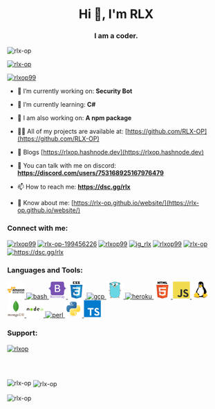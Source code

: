 <h1 align="center">Hi 👋, I'm RLX</h1>
<h3 align="center">I am a coder.</h3>

<p align="left"> <img src="https://komarev.com/ghpvc/?username=rlx-op&label=Profile%20views&color=0e75b6&style=flat" alt="rlx-op" /> </p>

<p align="left"> <a href="https://github.com/ryo-ma/github-profile-trophy"><img src="https://github-profile-trophy.vercel.app/?username=rlx-op" alt="rlx-op" /></a> </p>

<p align="left"> <a href="https://twitter.com/rlxop99" target="blank"><img src="https://img.shields.io/twitter/follow/rlxop99?logo=twitter&style=for-the-badge" alt="rlxop99" /></a> </p>

- 🔭 I’m currently working on: **Security Bot**

- 🌱 I’m currently learning: **C#**

- 🔭 I am also working on: **A npm package**

- 👨‍💻 All of my projects are available at: [https://github.com/RLX-OP](https://github.com/RLX-OP)

- 📝 Blogs [https://rlxop.hashnode.dev](https://rlxop.hashnode.dev)

- 💬 You can talk with me on discord: **https://discord.com/users/753168925167976479**

- 📫 How to reach me: **https://dsc.gg/rlx**

- 📄 Know about me: [https://rlx-op.github.io/website/](https://rlx-op.github.io/website/)

<h3 align="left">Connect with me:</h3>
<p align="left">
<a href="https://twitter.com/rlxop99" target="blank"><img align="center" src="https://raw.githubusercontent.com/rahuldkjain/github-profile-readme-generator/master/src/images/icons/Social/twitter.svg" alt="rlxop99" height="30" width="40" /></a>
<a href="https://linkedin.com/in/rlx-op-199456226" target="blank"><img align="center" src="https://raw.githubusercontent.com/rahuldkjain/github-profile-readme-generator/master/src/images/icons/Social/linked-in-alt.svg" alt="rlx-op-199456226" height="30" width="40" /></a>
<a href="https://kaggle.com/rlxop99" target="blank"><img align="center" src="https://raw.githubusercontent.com/rahuldkjain/github-profile-readme-generator/master/src/images/icons/Social/kaggle.svg" alt="rlxop99" height="30" width="40" /></a>
<a href="https://instagram.com/ig_rlx" target="blank"><img align="center" src="https://raw.githubusercontent.com/rahuldkjain/github-profile-readme-generator/master/src/images/icons/Social/instagram.svg" alt="ig_rlx" height="30" width="40" /></a>
<a href="https://hashnode.com/rlxop99" target="blank"><img align="center" src="https://raw.githubusercontent.com/rahuldkjain/github-profile-readme-generator/master/src/images/icons/Social/hashnode.svg" alt="rlxop99" height="30" width="40" /></a>
<a href="https://www.youtube.com/c/rlx-op" target="blank"><img align="center" src="https://raw.githubusercontent.com/rahuldkjain/github-profile-readme-generator/master/src/images/icons/Social/youtube.svg" alt="rlx-op" height="30" width="40" /></a>
<a href="https://discord.gg/S8fC3MFMy3" target="blank"><img align="center" src="https://raw.githubusercontent.com/rahuldkjain/github-profile-readme-generator/master/src/images/icons/Social/discord.svg" alt="https://dsc.gg/rlx" height="30" width="40" /></a>
</p>

<h3 align="left">Languages and Tools:</h3>
<p align="left"> <a href="https://aws.amazon.com" target="_blank" rel="noreferrer"> <img src="https://raw.githubusercontent.com/devicons/devicon/master/icons/amazonwebservices/amazonwebservices-original-wordmark.svg" alt="aws" width="40" height="40"/> </a> <a href="https://www.gnu.org/software/bash/" target="_blank" rel="noreferrer"> <img src="https://www.vectorlogo.zone/logos/gnu_bash/gnu_bash-icon.svg" alt="bash" width="40" height="40"/> </a> <a href="https://getbootstrap.com" target="_blank" rel="noreferrer"> <img src="https://raw.githubusercontent.com/devicons/devicon/master/icons/bootstrap/bootstrap-plain-wordmark.svg" alt="bootstrap" width="40" height="40"/> </a> <a href="https://www.w3schools.com/css/" target="_blank" rel="noreferrer"> <img src="https://raw.githubusercontent.com/devicons/devicon/master/icons/css3/css3-original-wordmark.svg" alt="css3" width="40" height="40"/> </a> <a href="https://cloud.google.com" target="_blank" rel="noreferrer"> <img src="https://www.vectorlogo.zone/logos/google_cloud/google_cloud-icon.svg" alt="gcp" width="40" height="40"/> </a> <a href="https://golang.org" target="_blank" rel="noreferrer"> <img src="https://raw.githubusercontent.com/devicons/devicon/master/icons/go/go-original.svg" alt="go" width="40" height="40"/> </a> <a href="https://heroku.com" target="_blank" rel="noreferrer"> <img src="https://www.vectorlogo.zone/logos/heroku/heroku-icon.svg" alt="heroku" width="40" height="40"/> </a> <a href="https://www.w3.org/html/" target="_blank" rel="noreferrer"> <img src="https://raw.githubusercontent.com/devicons/devicon/master/icons/html5/html5-original-wordmark.svg" alt="html5" width="40" height="40"/> </a> <a href="https://developer.mozilla.org/en-US/docs/Web/JavaScript" target="_blank" rel="noreferrer"> <img src="https://raw.githubusercontent.com/devicons/devicon/master/icons/javascript/javascript-original.svg" alt="javascript" width="40" height="40"/> </a> <a href="https://www.linux.org/" target="_blank" rel="noreferrer"> <img src="https://raw.githubusercontent.com/devicons/devicon/master/icons/linux/linux-original.svg" alt="linux" width="40" height="40"/> </a> <a href="https://www.mongodb.com/" target="_blank" rel="noreferrer"> <img src="https://raw.githubusercontent.com/devicons/devicon/master/icons/mongodb/mongodb-original-wordmark.svg" alt="mongodb" width="40" height="40"/> </a> <a href="https://nodejs.org" target="_blank" rel="noreferrer"> <img src="https://raw.githubusercontent.com/devicons/devicon/master/icons/nodejs/nodejs-original-wordmark.svg" alt="nodejs" width="40" height="40"/> </a> <a href="https://www.perl.org/" target="_blank" rel="noreferrer"> <img src="https://api.iconify.design/logos-perl.svg" alt="perl" width="40" height="40"/> </a> <a href="https://www.python.org" target="_blank" rel="noreferrer"> <img src="https://raw.githubusercontent.com/devicons/devicon/master/icons/python/python-original.svg" alt="python" width="40" height="40"/> </a> <a href="https://www.typescriptlang.org/" target="_blank" rel="noreferrer"> <img src="https://raw.githubusercontent.com/devicons/devicon/master/icons/typescript/typescript-original.svg" alt="typescript" width="40" height="40"/> </a> </p>

<h3 align="left">Support:</h3>
<p><a href="https://www.buymeacoffee.com/rlxop"> <img align="center" src="https://cdn.buymeacoffee.com/buttons/v2/default-yellow.png" height="50" width="210" alt="rlxop" /></a></p><br><br>

<p><img align="left" src="https://github-readme-stats.vercel.app/api/top-langs?username=rlx-op&show_icons=true&locale=en&layout=compact" alt="rlx-op" /></p>

<p>&nbsp;<img align="center" src="https://github-readme-stats.vercel.app/api?username=rlx-op&show_icons=true&locale=en" alt="rlx-op" /></p>

<p><img align="center" src="https://github-readme-streak-stats.herokuapp.com/?user=rlx-op&" alt="rlx-op" /></p>
